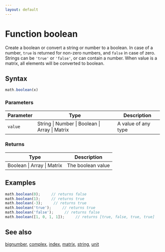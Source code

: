 ```yaml
---
layout: default
---
```


<h1 id="function-boolean">Function boolean</h1>

Create a boolean or convert a string or number to a boolean.
In case of a number, `true` is returned for non-zero numbers, and `false` in
case of zero.
Strings can be `'true'` or `'false'`, or can contain a number.
When value is a matrix, all elements will be converted to boolean.


<h2 id="syntax">Syntax</h2>

```js
math.boolean(x)
```

<h3 id="parameters">Parameters</h3>

Parameter | Type | Description
--------- | ---- | -----------
`value` | String &#124; Number &#124; Boolean &#124; Array &#124; Matrix | A value of any type

<h3 id="returns">Returns</h3>

Type | Description
---- | -----------
Boolean &#124; Array &#124; Matrix | The boolean value


<h2 id="examples">Examples</h2>

```js
math.boolean(0);     // returns false
math.boolean(1);     // returns true
math.boolean(-3);     // returns true
math.boolean('true');     // returns true
math.boolean('false');     // returns false
math.boolean([1, 0, 1, 1]);     // returns [true, false, true, true]
```


<h2 id="see-also">See also</h2>

[bignumber](bignumber.html),
[complex](complex.html),
[index](index.html),
[matrix](matrix.html),
[string](string.html),
[unit](unit.html)


<!-- Note: This file is automatically generated from source code comments. Changes made in this file will be overridden. -->
